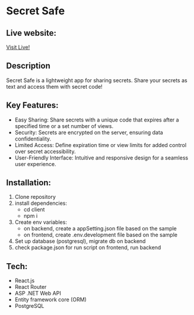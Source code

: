 # Secret Safe

## Live website:

[Visit Live!](http://3.79.241.113/)

## Description

Secret Safe is a lightweight app for sharing secrets.
Share your secrets as text and access them with secret code!

## Key Features:

- Easy Sharing: Share secrets with a unique code that expires after a specified time or a set number of views.
- Security: Secrets are encrypted on the server, ensuring data confidentiality.
- Limited Access: Define expiration time or view limits for added control over secret accessibility.
- User-Friendly Interface: Intuitive and responsive design for a seamless user experience.

## Installation:

1. Clone repository
2. install dependencies:
   - cd client
   - npm i
3. Create env variables:
   - on backend, create a appSetting.json file based on the sample
   - on frontend, create .env.development file based on the sample
4. Set up database (postgresql), migrate db on backend
5. check package.json for run script on frontend, run backend

## Tech:

- React.js
- React Router
- ASP .NET Web API
- Entity framework core (ORM)
- PostgreSQL
